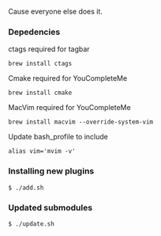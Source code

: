 Cause everyone else does it.
### Depedencies 

ctags required for tagbar

`
brew install ctags
`

Cmake required for YouCompleteMe

`
brew install cmake
`

MacVim required for YouCompleteMe

`
brew install macvim --override-system-vim
`

Update bash_profile to include

`
alias vim='mvim -v'
`

### Installing new plugins

`
$ ./add.sh
`

### Updated submodules

`
$ ./update.sh
`
